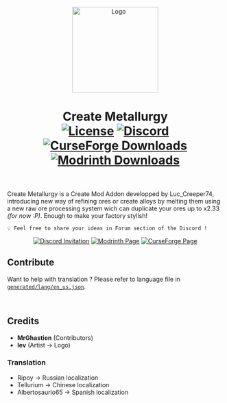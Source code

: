 <p align="center"><img src="https://i.imgur.com/eixa9Tn.png" alt="Logo" width="200"></p>

<h1 align="center">Create Metallurgy<br>
	<a href="https://github.com/Lucreeper74/Create-Metallurgy/blob/mc1.19.2/dev/LICENSE"><img alt="License" src="https://img.shields.io/github/license/Lucreeper74/Create-Metallurgy?style=flat&color=900c3f"></a>
	<a href="https://discord.gg/KGQr5a2qc9"><img alt="Discord" src="https://img.shields.io/discord/996022627430846464?style=flat&logo=Discord&label=Discord&color=5865f2"></a>
	<a href="https://www.curseforge.com/minecraft/mc-mods/create-metallurgy"><img alt="CurseForge Downloads" src="https://img.shields.io/curseforge/dt/1007404?style=flat&logo=curseforge&logoColor=1c1c1c&label=%20&labelColor=f16436&color=242629"></a>
  <a href="https://modrinth.com/mod/create-metallurgy"><img alt="Modrinth Downloads" src="https://img.shields.io/modrinth/dt/Soft45xC?style=flat&logo=modrinth&logoColor=1c1c1c&label=%20&labelColor=5ca424&color=242629"></a>
  <br><br>
</h1>

Create Metallurgy is a Create Mod Addon developped by Luc_Creeper74, introducing new way of refining ores or create alloys by melting them using a new raw ore processing system wich can duplicate your ores up to x2.33 *(for now :P)*. Enough to make your factory stylish!

```
💡 Feel free to share your ideas in Forum section of the Discord !
```

<p align="center">
<a href="https://discord.gg/KGQr5a2qc9"><img src="https://cdn.jsdelivr.net/npm/@intergrav/devins-badges@3.2.0/assets/cozy/social/discord-plural_vector.svg" alt="Discord Invitation"></a>
<a href="https://modrinth.com/mod/create-metallurgy"><img src="https://cdn.jsdelivr.net/npm/@intergrav/devins-badges@3.2.0/assets/cozy/available/modrinth_vector.svg" alt="Modrinth Page"></a>
<a href="https://www.curseforge.com/minecraft/mc-mods/create-metallurgy"><img src="https://cdn.jsdelivr.net/npm/@intergrav/devins-badges@3.2.0/assets/cozy/available/curseforge_vector.svg" alt="CurseForge Page"></a>
</p>

## Contribute
Want to help with translation ? Please refer to language file in [`generated/lang/en_us.json`](https://github.com/Lucreeper74/Create-Metallurgy/blob/mc1.19.2/dev/src/generated/resources/assets/createmetallurgy/lang/en_us.json).

<br>

## Credits
- **MrGhastien** (Contributors)
- **lev** (Artist -> Logo)

### **Translation**
- Ripoy -> Russian localization
- Tellurium -> Chinese localization
- Albertosaurio65 -> Spanish localization
